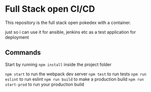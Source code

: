 # Full Stack open CI/CD

This repository is the full stack open pokedex with a container.

just so i can use it for ansible, jenkins etc as a test application for deployment


## Commands


Start by running `npm install` inside the project folder

`npm start` to run the webpack dev server
`npm test` to run tests
`npm run eslint` to run eslint
`npm run build` to make a production build
`npm run start-prod` to run your production build
